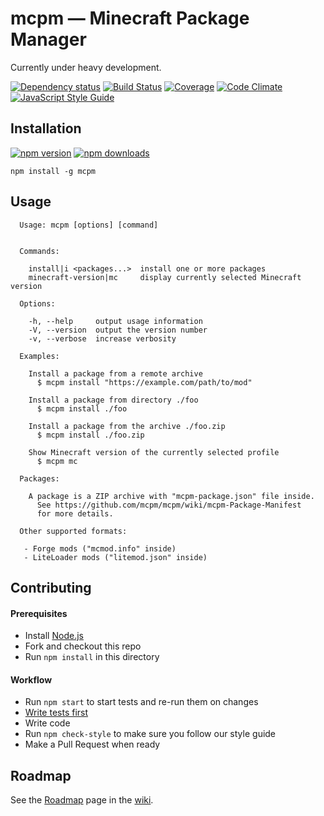# mcpm — Minecraft Package Manager

Currently under heavy development.

[![Dependency status](https://img.shields.io/david/mcpm/mcpm.svg?style=flat)](https://david-dm.org/mcpm/mcpm)
[![Build Status](https://img.shields.io/travis/mcpm/mcpm.svg?style=flat&branch=master)](https://travis-ci.org/mcpm/mcpm)
[![Coverage](https://img.shields.io/codeclimate/coverage/github/mcpm/mcpm.svg)](https://codeclimate.com/github/mcpm/mcpm)
[![Code Climate](https://img.shields.io/codeclimate/github/mcpm/mcpm.svg)](https://codeclimate.com/github/mcpm/mcpm)
[![JavaScript Style Guide](https://img.shields.io/badge/code%20style-standard-brightgreen.svg)](http://standardjs.com/)

## Installation

[![npm version](https://img.shields.io/npm/v/mcpm.svg)](https://www.npmjs.com/package/mcpm)
[![npm downloads](https://img.shields.io/npm/dm/mcpm.svg)](https://www.npmjs.com/package/mcpm)

    npm install -g mcpm

## Usage

```Text
  Usage: mcpm [options] [command]


  Commands:

    install|i <packages...>  install one or more packages
    minecraft-version|mc     display currently selected Minecraft version

  Options:

    -h, --help     output usage information
    -V, --version  output the version number
    -v, --verbose  increase verbosity

  Examples:

    Install a package from a remote archive
      $ mcpm install "https://example.com/path/to/mod"

    Install a package from directory ./foo
      $ mcpm install ./foo

    Install a package from the archive ./foo.zip
      $ mcpm install ./foo.zip

    Show Minecraft version of the currently selected profile
      $ mcpm mc

  Packages:

    A package is a ZIP archive with "mcpm-package.json" file inside.
      See https://github.com/mcpm/mcpm/wiki/mcpm-Package-Manifest
      for more details.

  Other supported formats:

   - Forge mods ("mcmod.info" inside)
   - LiteLoader mods ("litemod.json" inside)
```

## Contributing

#### Prerequisites

- Install [Node.js](https://nodejs.org/)
- Fork and checkout this repo
- Run `npm install` in this directory

#### Workflow

- Run `npm start` to start tests and re-run them on changes
- [Write tests first](https://en.wikipedia.org/wiki/Test-driven_development)
- Write code
- Run `npm check-style` to make sure you follow our style guide
- Make a Pull Request when ready

## Roadmap

See the [Roadmap](https://github.com/mcpm/mcpm/wiki/Roadmap) page in the [wiki](https://github.com/mcpm/mcpm/wiki).
